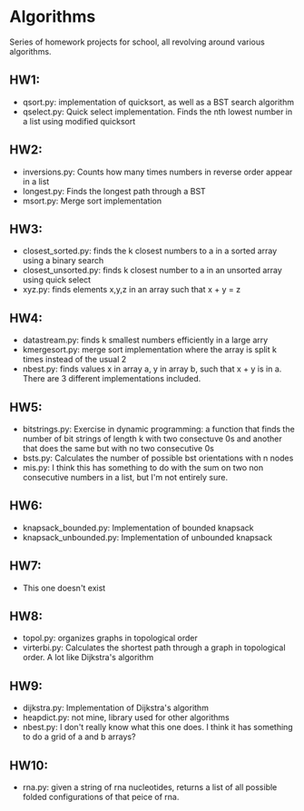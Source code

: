 # Algorithms
Series of homework projects for school, all revolving around various algorithms.


## HW1:
- qsort.py: implementation of quicksort, as well as a BST search algorithm
- qselect.py: Quick select implementation. Finds the nth lowest number in a list using modified quicksort

## HW2:
- inversions.py: Counts how many times numbers in reverse order appear in a list
- longest.py: Finds the longest path through a BST
- msort.py: Merge sort implementation

## HW3:
- closest_sorted.py: finds the k closest numbers to a in a sorted array using a binary search
- closest_unsorted.py: finds k closest number to a in an unsorted array using quick select
- xyz.py: finds elements x,y,z in an array such that x + y = z

## HW4:
- datastream.py: finds k smallest numbers efficiently in a large arry
- kmergesort.py: merge sort implementation where the array is split k times instead of the usual 2
- nbest.py: finds values x in array a, y in array b, such that x + y is in a. There are 3 different implementations included.

## HW5:
- bitstrings.py: Exercise in dynamic programming: a function that finds the number of bit strings of length k with two consectuve 0s 
and another that does the same but with no two consecutive 0s
- bsts.py: Calculates the number of possible bst orientations with n nodes
- mis.py: I think this has something to do with the sum on two non consecutive numbers in a list, but I'm not entirely sure.

## HW6:
- knapsack_bounded.py: Implementation of bounded knapsack
- knapsack_unbounded.py: Implementation of unbounded knapsack

## HW7:
- This one doesn't exist

## HW8:
- topol.py: organizes graphs in topological order
- virterbi.py: Calculates the shortest path through a graph in topological order. A lot like Dijkstra's algorithm

## HW9:
- dijkstra.py: Implementation of Dijkstra's algorithm
- heapdict.py: not mine, library used for other algorithms
- nbest.py: I don't really know what this one does. I think it has something to do a grid of a and b arrays?

## HW10:
- rna.py: given a string of rna nucleotides, returns a list of all possible folded configurations of that peice of rna. 
